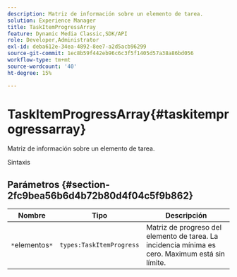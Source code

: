 ```yaml
---
description: Matriz de información sobre un elemento de tarea.
solution: Experience Manager
title: TaskItemProgressArray
feature: Dynamic Media Classic,SDK/API
role: Developer,Administrator
exl-id: deba612e-34ea-4892-8ee7-a2d5acb96299
source-git-commit: 1ec8b59f442eb96c6c3f5f1405d57a38a86bd056
workflow-type: tm+mt
source-wordcount: '40'
ht-degree: 15%

---
```


# TaskItemProgressArray{#taskitemprogressarray}

Matriz de información sobre un elemento de tarea.

Sintaxis

## Parámetros {#section-2fc9bea56b6d4b72b80d4f04c5f9b862}

| Nombre | Tipo | Descripción |
|---|---|---|
| `*`elementos`*` | `types:TaskItemProgress` | Matriz de progreso del elemento de tarea. La incidencia mínima es cero. Maximum está sin límite. |
